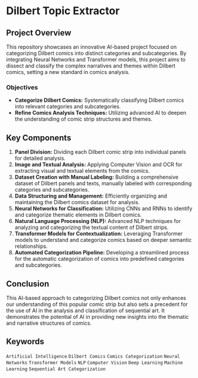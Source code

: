 # Dilbert Topic Extractor

## Project Overview
This repository showcases an innovative AI-based project focused on categorizing Dilbert comics into distinct categories and subcategories. By integrating Neural Networks and Transformer models, this project aims to dissect and classify the complex narratives and themes within Dilbert comics, setting a new standard in comics analysis.

### Objectives
- **Categorize Dilbert Comics:** Systematically classifying Dilbert comics into relevant categories and subcategories.
- **Refine Comics Analysis Techniques:** Utilizing advanced AI to deepen the understanding of comic strip structures and themes.

## Key Components
1. **Panel Division:** Dividing each Dilbert comic strip into individual panels for detailed analysis.
2. **Image and Textual Analysis:** Applying Computer Vision and OCR for extracting visual and textual elements from the comics.
3. **Dataset Creation with Manual Labeling:** Building a comprehensive dataset of Dilbert panels and texts, manually labeled with corresponding categories and subcategories.
3. **Data Structuring and Management:** Efficiently organizing and maintaining the Dilbert comics dataset for analysis.
4. **Neural Networks for Classification:** Utilizing CNNs and RNNs to identify and categorize thematic elements in Dilbert comics.
5. **Natural Language Processing (NLP):** Advanced NLP techniques for analyzing and categorizing the textual content of Dilbert strips.
6. **Transformer Models for Contextualization:** Leveraging Transformer models to understand and categorize comics based on deeper semantic relationships.
7. **Automated Categorization Pipeline:** Developing a streamlined process for the automatic categorization of comics into predefined categories and subcategories.

## Conclusion
This AI-based approach to categorizing Dilbert comics not only enhances our understanding of this popular comic strip but also sets a precedent for the use of AI in the analysis and classification of sequential art. It demonstrates the potential of AI in providing new insights into the thematic and narrative structures of comics.

## Keywords
`Artificial Intelligence` `Dilbert Comics` `Comics Categorization` `Neural Networks` `Transformer Models` `NLP` `Computer Vision` `Deep Learning` `Machine Learning` `Sequential Art Categorization`
